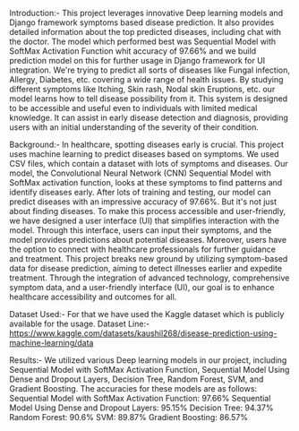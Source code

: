Introduction:-
This project leverages innovative Deep learning models and Django framework symptoms based disease prediction. It also provides detailed information about the top predicted diseases, including chat with the doctor.
The model which performed best was Sequential Model with SoftMax Activation Function whit accuracy of 97.66% and we build prediction model on this for further usage in Django framework for UI integration. 
We're trying to predict all sorts of diseases like Fungal infection, Allergy¸ Diabetes, etc.
covering a wide range of health issues. By studying different symptoms like Itching, Skin
rash, Nodal skin Eruptions, etc. our model learns how to tell disease possibility from it. This system is designed to be accessible and useful even to individuals with limited medical knowledge. It can assist in early disease detection and diagnosis, providing users with an initial understanding of the severity of their condition. 

Background:-
In healthcare, spotting diseases early is crucial. This project uses machine learning to
predict diseases based on symptoms. We used CSV files, which contain a dataset with lots
of symptoms and diseases. Our model, the Convolutional Neural Network (CNN)
Sequential Model with SoftMax activation function, looks at these symptoms to find
patterns and identify diseases early.
After lots of training and testing, our model can predict diseases with an impressive
accuracy of 97.66%. But it's not just about finding diseases. To make this process accessible and user-friendly, we have designed a user interface (UI) that simplifies interaction with the model. Through this interface, users can input their symptoms, and the model provides predictions about potential diseases. Moreover, users have the option to connect with healthcare professionals for further guidance and treatment.
This project breaks new ground by utilizing symptom-based data for disease prediction, aiming to detect illnesses earlier and expedite treatment. Through the integration of advanced technology, comprehensive symptom data, and a user-friendly interface (UI), our goal is to enhance healthcare accessibility and outcomes for all.

Dataset Used:-
For that we have used the Kaggle dataset which is publicly available for the usage.
Dataset Line:- https://www.kaggle.com/datasets/kaushil268/disease-prediction-using-machine-learning/data



Results:-
We utilized various Deep learning models in our project, including Sequential Model with SoftMax Activation Function, Sequential Model Using Dense and Dropout Layers, Decision Tree, Random Forest, SVM, and Gradient Boosting. The accuracies for these models are as follows:
Sequential Model with SoftMax Activation Function: 97.66%
Sequential Model Using Dense and Dropout Layers: 95.15%
Decision Tree: 94.37%
Random Forest: 90.6%
SVM: 89.87%
Gradient Boosting: 86.57%
